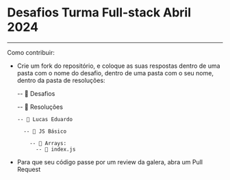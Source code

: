 # Desafios Turma Full-stack Abril 2024

--------------------
Como contribuir:

- Crie um fork do repositório, e coloque as suas respostas dentro de uma pasta com o nome do desafio, dentro de uma pasta com o seu nome, dentro da pasta de resoluções:

  -- 📁 Desafios

  -- 📁 Resoluções

      -- 📁 Lucas Eduardo

        -- 📁 JS Básico

          -- 📁 Arrays:
            -- 📁 index.js

- Para que seu código passe por um review da galera, abra um Pull Request
